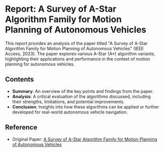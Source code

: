 # Report: A Survey of A-Star Algorithm Family for Motion Planning of Autonomous Vehicles

This report provides an analysis of the paper titled "A Survey of A-Star Algorithm Family for Motion Planning of Autonomous Vehicles" (IEEE Access, 2023). The paper explores various A-Star (A*) algorithm variants, highlighting their applications and performance in the context of motion planning for autonomous vehicles.

## Contents
- **Summary**: An overview of the key points and findings from the paper.
- **Analysis**: A critical evaluation of the algorithms discussed, including their strengths, limitations, and potential improvements.
- **Conclusion**: Insights into how these algorithms can be applied or further developed for real-world autonomous vehicle navigation.

## Reference
- Original Paper: [A Survey of A-Star Algorithm Family for Motion Planning of Autonomous Vehicles](https://ieeexplore.ieee.org/document/10063063)
